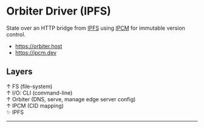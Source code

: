 # Orbiter Driver (IPFS)
State over an HTTP bridge from [IPFS](https://ipfs.tech/) using [IPCM](https://ipcm.dev) for immutable version control.

- https://orbiter.host
- https://ipcm.dev

## Layers

 ↑  FS (file-system)  
 ↑  I/O: CLI (command-line)  
 ↑  Orbiter (DNS, serve, manage edge server config)  
 ↑  IPCM (CID mapping)  
✨  IPFS  

---
